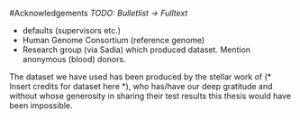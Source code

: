 #Acknowledgements
*TODO: Bulletlist -> Fulltext*
 - defaults (supervisors etc.)
 - Human Genome Consortium (reference genome)
 - Research group (via Sadia) which produced dataset. Mention anonymous
   (blood) donors. 

The dataset we have used has been produced by the stellar work of (*
Insert credits for dataset here *), who has/have our deep gratitude and
without whose generosity in sharing their test results this thesis would
have been impossible.
